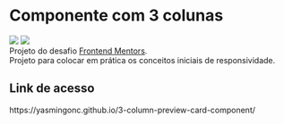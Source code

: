 # Componente com 3 colunas
<div>
 <img src="https://img.shields.io/badge/HTML-239120?style=for-the-badge&logo=html5&logoColor=white" target="_blank">
 <img src="https://img.shields.io/badge/CSS-239120?&style=for-the-badge&logo=css3&logoColor=white" target="_blank">
 </div>
 Projeto do desafio <a href="https://www.frontendmentor.io/home">Frontend Mentors</a>. 
 <br>
 Projeto para colocar em prática os conceitos iniciais de responsividade. 
 <br> 
 
<h2>Link de acesso</h2>
https://yasmingonc.github.io/3-column-preview-card-component/
 

